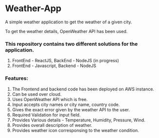 # Weather-App
A simple weather application to get the weather of a given city.
  
To get the weather details, OpenWeather API has been used.  
  
### This repository contains two different solutions for the application.  
1. FrontEnd - ReactJS, BackEnd - NodeJS (in progress)
2. FrontEnd - Javascript, Backend - NodeJS

### Features:
1. The Frontend and backend code has been deployed on AWS instance.  
2. Can be used over cloud.  
3. Uses OpenWeather API which is free.  
4. Input accepts city names or city name, country code.  
5. Gives the exact error given by the weather API to the user.
6. Required Validation for input field.
7. Provides Various details - Temperature, Humidity, Pressure, Wind.
8. Provides overall description of weather.
9. Provides weather icon corresponsing to the weather condition.
